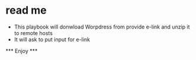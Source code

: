 # read me #

- This playbook will donwload Worpdress from provide e-link and unzip it to remote hosts
- It will ask to put input for e-link


*** Enjoy ***
